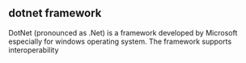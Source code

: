 ## dotnet framework

DotNet (pronounced as .Net) is a framework developed by Microsoft especially for windows operating system. The framework supports interoperability 
